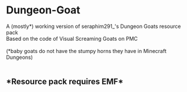 # Dungeon-Goat
A (mostly*) working version of  seraphim291_'s Dungeon Goats resource pack     </br>
Based on the code of Visual Screaming Goats on PMC                             </br></br>
(*baby goats do not have the stumpy horns they have in Minecraft Dungeons)     </br></br>

<h2>*Resource pack requires EMF*</h2>                                          
